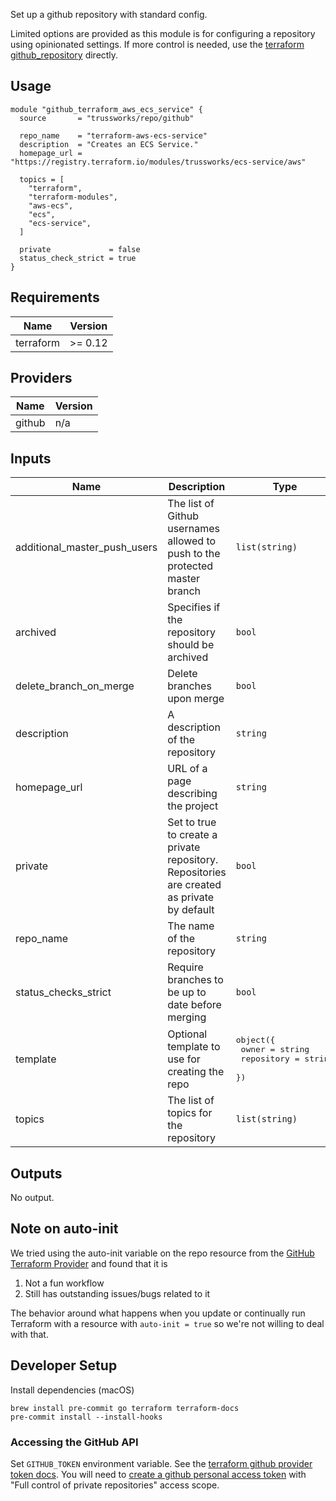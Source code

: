 Set up a github repository with standard config.

Limited options are provided as this module is for configuring a repository using opinionated settings. If more control is needed, use the [terraform github_repository](https://www.terraform.io/docs/providers/github/r/repository.html) directly.

## Usage

```hcl
module "github_terraform_aws_ecs_service" {
  source       = "trussworks/repo/github"

  repo_name    = "terraform-aws-ecs-service"
  description  = "Creates an ECS Service."
  homepage_url = "https://registry.terraform.io/modules/trussworks/ecs-service/aws"

  topics = [
    "terraform",
    "terraform-modules",
    "aws-ecs",
    "ecs",
    "ecs-service",
  ]

  private             = false
  status_check_strict = true
}
```

<!-- BEGINNING OF PRE-COMMIT-TERRAFORM DOCS HOOK -->
## Requirements

| Name | Version |
|------|---------|
| terraform | >= 0.12 |

## Providers

| Name | Version |
|------|---------|
| github | n/a |

## Inputs

| Name | Description | Type | Default | Required |
|------|-------------|------|---------|:--------:|
| additional\_master\_push\_users | The list of Github usernames allowed to push to the protected master branch | `list(string)` | `[]` | no |
| archived | Specifies if the repository should be archived | `bool` | `false` | no |
| delete\_branch\_on\_merge | Delete branches upon merge | `bool` | `true` | no |
| description | A description of the repository | `string` | n/a | yes |
| homepage\_url | URL of a page describing the project | `string` | `""` | no |
| private | Set to true to create a private repository. Repositories are created as private by default | `bool` | `true` | no |
| repo\_name | The name of the repository | `string` | n/a | yes |
| status\_checks\_strict | Require branches to be up to date before merging | `bool` | `true` | no |
| template | Optional template to use for creating the repo | <pre>object({<br>    owner      = string<br>    repository = string<br>  })</pre> | `null` | no |
| topics | The list of topics for the repository | `list(string)` | `[]` | no |

## Outputs

No output.

<!-- END OF PRE-COMMIT-TERRAFORM DOCS HOOK -->

## Note on auto-init

We tried using the auto-init variable on the repo resource from the [GitHub Terraform Provider](https://www.terraform.io/docs/providers/github/index.html) and found that it is

1. Not a fun workflow
1. Still has outstanding issues/bugs related to it

The behavior around what happens when you update or continually run Terraform with a resource with `auto-init = true` so we're not willing to deal with that.

## Developer Setup

Install dependencies (macOS)

```shell
brew install pre-commit go terraform terraform-docs
pre-commit install --install-hooks
```

### Accessing the GitHub API

Set `GITHUB_TOKEN` environment variable. See the [terraform github provider token docs](https://www.terraform.io/docs/providers/github/index.html#token). You will need to [create a github personal access token](https://github.com/settings/tokens/new) with "Full control of private repositories" access scope.
